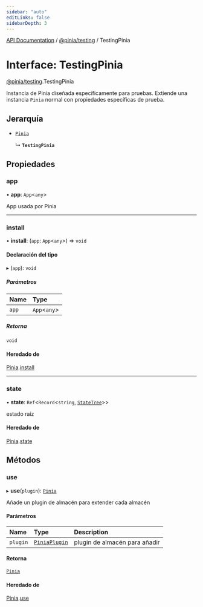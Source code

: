 ```yaml
---
sidebar: "auto"
editLinks: false
sidebarDepth: 3
---
```


[API Documentation](../index.md) / [@pinia/testing](../modules/pinia_testing.md) / TestingPinia

# Interface: TestingPinia

[@pinia/testing](../modules/pinia_testing.md).TestingPinia

Instancia de Pinia diseñada específicamente para pruebas. Extiende una instancia 
`Pinia` normal con propiedades específicas de prueba.

## Jerarquía

- [`Pinia`](pinia.Pinia.md)

  ↳ **`TestingPinia`**

## Propiedades

### app

• **app**: `App`<`any`\>

App usada por Pinia

___

### install

• **install**: (`app`: `App`<`any`\>) => `void`

#### Declaración del tipo

▸ (`app`): `void`

##### Parámetros

| Name | Type |
| :------ | :------ |
| `app` | `App`<`any`\> |

##### Retorna

`void`

#### Heredado de

[Pinia](pinia.Pinia.md).[install](pinia.Pinia.md#install)

___

### state

• **state**: `Ref`<`Record`<`string`, [`StateTree`](../modules/pinia.md#statetree)\>\>

estado raíz

#### Heredado de

[Pinia](pinia.Pinia.md).[state](pinia.Pinia.md#state)

## Métodos

### use

▸ **use**(`plugin`): [`Pinia`](pinia.Pinia.md)

Añade un plugin de almacén para extender cada almacén

#### Parámetros

| Name | Type | Description |
| :------ | :------ | :------ |
| `plugin` | [`PiniaPlugin`](pinia.PiniaPlugin.md) | plugin de almacén para añadir |

#### Retorna

[`Pinia`](pinia.Pinia.md)

#### Heredado de

[Pinia](pinia.Pinia.md).[use](pinia.Pinia.md#use)

